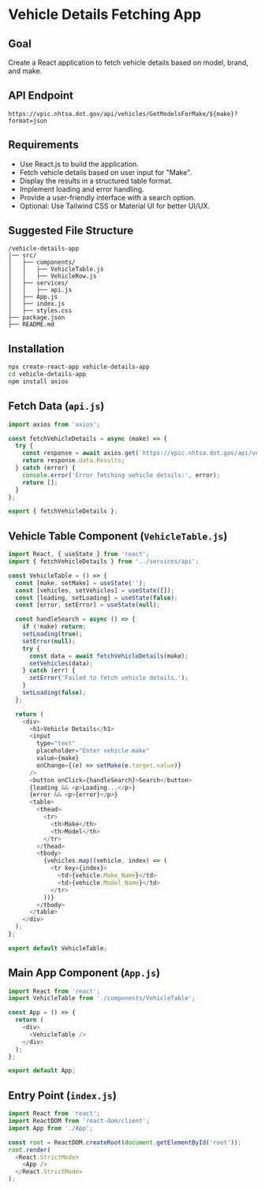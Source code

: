 # Vehicle Details Fetching App

## Goal
Create a React application to fetch vehicle details based on model, brand, and make.

## API Endpoint
`https://vpic.nhtsa.dot.gov/api/vehicles/GetModelsForMake/${make}?format=json`

## Requirements
- Use React.js to build the application.
- Fetch vehicle details based on user input for "Make".
- Display the results in a structured table format.
- Implement loading and error handling.
- Provide a user-friendly interface with a search option.
- Optional: Use Tailwind CSS or Material UI for better UI/UX.

## Suggested File Structure
```
/vehicle-details-app
│── src/
│   ├── components/
│   │   ├── VehicleTable.js
│   │   ├── VehicleRow.js
│   ├── services/
│   │   ├── api.js
│   ├── App.js
│   ├── index.js
│   ├── styles.css
├── package.json
├── README.md
```

## Installation
```sh
npx create-react-app vehicle-details-app
cd vehicle-details-app
npm install axios
```

## Fetch Data (`api.js`)
```javascript
import axios from 'axios';

const fetchVehicleDetails = async (make) => {
  try {
    const response = await axios.get(`https://vpic.nhtsa.dot.gov/api/vehicles/GetModelsForMake/${make}?format=json`);
    return response.data.Results;
  } catch (error) {
    console.error('Error fetching vehicle details:', error);
    return [];
  }
};

export { fetchVehicleDetails };
```

## Vehicle Table Component (`VehicleTable.js`)
```javascript
import React, { useState } from 'react';
import { fetchVehicleDetails } from '../services/api';

const VehicleTable = () => {
  const [make, setMake] = useState('');
  const [vehicles, setVehicles] = useState([]);
  const [loading, setLoading] = useState(false);
  const [error, setError] = useState(null);

  const handleSearch = async () => {
    if (!make) return;
    setLoading(true);
    setError(null);
    try {
      const data = await fetchVehicleDetails(make);
      setVehicles(data);
    } catch (err) {
      setError('Failed to fetch vehicle details.');
    }
    setLoading(false);
  };

  return (
    <div>
      <h1>Vehicle Details</h1>
      <input
        type="text"
        placeholder="Enter vehicle make"
        value={make}
        onChange={(e) => setMake(e.target.value)}
      />
      <button onClick={handleSearch}>Search</button>
      {loading && <p>Loading...</p>}
      {error && <p>{error}</p>}
      <table>
        <thead>
          <tr>
            <th>Make</th>
            <th>Model</th>
          </tr>
        </thead>
        <tbody>
          {vehicles.map((vehicle, index) => (
            <tr key={index}>
              <td>{vehicle.Make_Name}</td>
              <td>{vehicle.Model_Name}</td>
            </tr>
          ))}
        </tbody>
      </table>
    </div>
  );
};

export default VehicleTable;
```

## Main App Component (`App.js`)
```javascript
import React from 'react';
import VehicleTable from './components/VehicleTable';

const App = () => {
  return (
    <div>
      <VehicleTable />
    </div>
  );
};

export default App;
```

## Entry Point (`index.js`)
```javascript
import React from 'react';
import ReactDOM from 'react-dom/client';
import App from './App';

const root = ReactDOM.createRoot(document.getElementById('root'));
root.render(
  <React.StrictMode>
    <App />
  </React.StrictMode>
);
```
